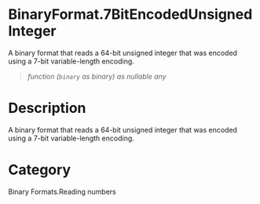 ﻿# BinaryFormat.7BitEncodedUnsignedInteger
A binary format that reads a 64-bit unsigned integer that was encoded using a 7-bit variable-length encoding.
> _function (<code>binary</code> as binary) as nullable any_
# Description 
A binary format that reads a 64-bit unsigned integer that was encoded using a 7-bit variable-length encoding.
# Category 
Binary Formats.Reading numbers
